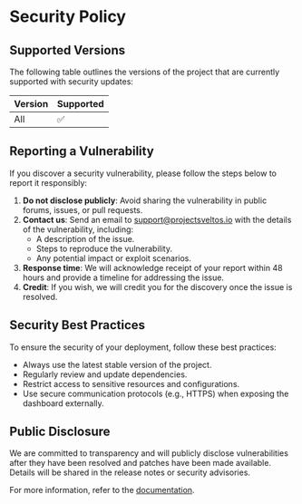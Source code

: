 # Security Policy

## Supported Versions

The following table outlines the versions of the project that are currently supported with security updates:

| Version | Supported |
| ------- | --------- |
| All     | ✅        |

## Reporting a Vulnerability

If you discover a security vulnerability, please follow the steps below to report it responsibly:

1. **Do not disclose publicly**: Avoid sharing the vulnerability in public forums, issues, or pull requests.
2. **Contact us**: Send an email to [support@projectsveltos.io](mailto:support@projectsveltos.io) with the details of the vulnerability, including:
   - A description of the issue.
   - Steps to reproduce the vulnerability.
   - Any potential impact or exploit scenarios.
3. **Response time**: We will acknowledge receipt of your report within 48 hours and provide a timeline for addressing the issue.
4. **Credit**: If you wish, we will credit you for the discovery once the issue is resolved.

## Security Best Practices

To ensure the security of your deployment, follow these best practices:

- Always use the latest stable version of the project.
- Regularly review and update dependencies.
- Restrict access to sensitive resources and configurations.
- Use secure communication protocols (e.g., HTTPS) when exposing the dashboard externally.

## Public Disclosure

We are committed to transparency and will publicly disclose vulnerabilities after they have been resolved and patches have been made available. Details will be shared in the release notes or security advisories.

For more information, refer to the [documentation](https://projectsveltos.github.io/sveltos/).
